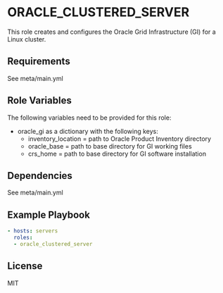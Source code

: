 ORACLE_CLUSTERED_SERVER
=======================

This role creates and configures the Oracle Grid Infrastructure (GI) for a Linux cluster.

Requirements
------------

See meta/main.yml

Role Variables
--------------

The following variables need to be provided for this role:
* oracle_gi as a dictionary with the following keys:
  * inventory_location = path to Oracle Product Inventory directory
  * oracle_base = path to base directory for GI working files
  * crs_home = path to base directory for GI software installation

Dependencies
------------

See meta/main.yml

Example Playbook
----------------

```yml
- hosts: servers
  roles:
  - oracle_clustered_server
```

License
-------

MIT

